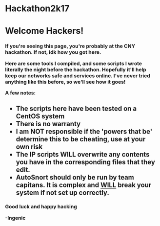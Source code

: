 # Hackathon2k17

<h1>Welcome Hackers!</h1>

<h3>If you're seeing this page, you're probably at the CNY hackathon. If not, idk how you got here. 

Here are some tools I compiled, and some scripts I wrote literally the night before the hackathon. Hopefully it'll help keep our networks 
safe and services online. I've never tried anything like this before, so we'll see how it goes!

A few notes: </h3>
	<h2><ul>
	<li>The scripts here have been tested on a CentOS system</li>
	<li>There is no warranty</li>
	<li>I am <bold>NOT</bold> responsible if the 'powers that be' determine this to be cheating, use at your own risk</li>
	<li>The IP scripts WILL overwrite any contents you have in the corresponding files that they edit. </li>
	<li>AutoSnort should only be run by team capitans. It is complex and <ins>WILL</ins> break your system if not set up correctly.</li>
	</ul></h2>
<h3>Good luck and happy hacking

-Ingenic
</h3>
